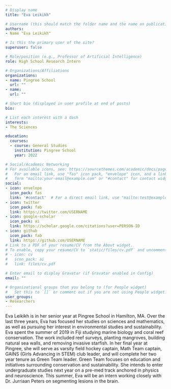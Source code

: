 ```yaml
---
# Display name
title: "Eva Leikikh"

# Username (this should match the folder name and the name on publications)
authors:
- Name "Eva Leikikh"

# Is this the primary user of the site?
superuser: false

# Role/position (e.g., Professor of Artificial Intelligence)
role: High School Research Intern

# Organizations/Affiliations
organizations:
- name: Pingree School  
  url: ""
- name: 
  url: ""

# Short bio (displayed in user profile at end of posts)
bio: 

# List each interest with a dash
interests:
- The Sciences

education:
  courses:
  - course: General Studies
    institution: Pingree School
    year: 2022

# Social/Academic Networking
# For available icons, see: https://sourcethemes.com/academic/docs/page-builder/#icons
#   For an email link, use "fas" icon pack, "envelope" icon, and a link in the
#   form "mailto:your-email@example.com" or "#contact" for contact widget.
social:
- icon: envelope
  icon_pack: fas
  link: '#contact'  # For a direct email link, use "mailto:test@example.org".
- icon: twitter
  icon_pack: fab
  link: https://twitter.com/USERNAME
- icon: google-scholar
  icon_pack: ai
  link: https://scholar.google.com/citations?user=PERSON-ID
- icon: github
  icon_pack: fab
  link: https://github.com/USERNAME
# Link to a PDF of your resume/CV from the About widget.
# To enable, copy your resume/CV to `static/files/cv.pdf` and uncomment the lines below.
# - icon: cv
#   icon_pack: ai
#   link: files/cv.pdf

# Enter email to display Gravatar (if Gravatar enabled in Config)
email: ""

# Organizational groups that you belong to (for People widget)
#   Set this to `[]` or comment out if you are not using People widget.
user_groups:
- Researchers
---
```


Eva Leikikh is in her senior year at Pingree School in Hamilton, MA. Over the last three years, Eva has focused her studies on sciences and mathematics, as well as pursuing her interest in environmental studies and sustainability. Eva spent the summer of 2019 in Fiji studying marine biology and coral reef conservation. The work included reef surveys, planting mangroves, building natural sea walls, and removing invasive starfish. In her final year at Pingree, she will serve as varsity field hockey captain, Math Team captain, GAINS (Girls Advancing in STEM) club leader, and will complete her two year tenure as Green Team leader. Green Team focuses on education and initiatives surrounding conservation and sustainability. She intends to enter undergraduate studies next year on a pre-med track anchored in physics and neuroscience. This summer, Eva will be an intern working closely with Dr. Jurriaan Peters on segmenting lesions in the brain.
